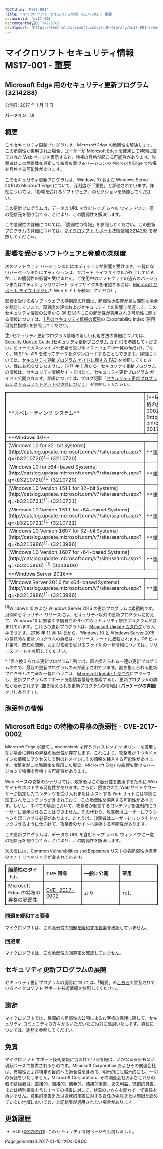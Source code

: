 ```yaml
---
TOCTitle: 'MS17-001'
Title: 'マイクロソフト セキュリティ情報 MS17-001 - 重要'
ms:assetid: 'ms17-001'
ms:contentKeyID: 74296761
ms:mtpsurl: 'https://technet.microsoft.com/ja-JP/library/ms17-001(v=Security.10)'
---
```


マイクロソフト セキュリティ情報 MS17-001 - 重要
===============================================

Microsoft Edge 用のセキュリティ更新プログラム (3214288)
-------------------------------------------------------

公開日: 2017 年 1 月 11 日

**バージョン:** 1.0

概要
----

<span id="sectionToggle0"></span>
このセキュリティ更新プログラムは、Microsoft Edge の脆弱性を解決します。この脆弱性が悪用された場合、ユーザーが Microsoft Edge を使用して特別に細工された Web ページを表示すると、特権の昇格が起こる可能性があります。攻撃者はこの脆弱性を悪用して影響を受けるバージョンの Microsoft Edge で特権を昇格する可能性があります。

このセキュリティ更新プログラムは、Windows 10 および Windows Server 2016 の Microsoft Edge について、深刻度が「重要」と評価されています。詳細については、「影響を受けるソフトウェア」のセクションを参照してください。

この更新プログラムは、データの URL を含むトップ レベル ウィンドウに一意の配信元を割り当てることにより、この脆弱性を解決します。

この脆弱性の詳細については、「脆弱性の情報」を参照してください。この更新プログラムの詳細については、[マイクロソフト サポート技術情報 3214288](https://support.microsoft.com/ja-jp/kb/3214288) を参照してください。

影響を受けるソフトウェアと脅威の深刻度
--------------------------------------

<span id="sectionToggle1"></span>
次のソフトウェア バージョンまたはエディションが影響を受けます。一覧にないバージョンまたはエディションは、サポート ライフサイクルが終了しているか、この脆弱性の影響を受けません。ご使用中のソフトウェアの過去のバージョンまたはエディションのサポート ライフサイクルを確認するには、[Microsoft サポート ライフサイクル](http://go.microsoft.com/fwlink/?linkid=21742)の Web サイトを参照してください。

影響を受ける各ソフトウェアの深刻度の評価は、脆弱性の影響が最も深刻な場合を想定しています。深刻度の評価およびセキュリティ上の影響に関連して、このセキュリティ情報の公開から 30 日以内にこの脆弱性が悪用される可能性に関する情報については、[1 月のセキュリティ情報の概要](https://technet.microsoft.com/ja-jp/library/security/ms17-jan)の Exploitability Index (悪用可能性指標) を参照してください。

**注:** セキュリティ更新プログラム情報の新しい利用方法の詳細については、[Security Update Guide (セキュリティ更新プログラム ガイド)](https://portal.msrc.microsoft.com/ja-jp/security-guidance)を参照してください。ビューのカスタマイズや影響を受けるソフトウェアの一覧の作成だけでなく、RESTful API を使ってデータをダウンロードすることもできます。詳細については、[セキュリティ更新プログラム ガイドに関する FAQ](https://technet.microsoft.com/ja-jp/security/mt791750) を参照してください。既にお知らせしたように、2017 年 2 月から、セキュリティ更新プログラムの情報は、セキュリティ情報サイトではなく、セキュリティ更新プログラム ガイドで公開されます。詳細については、ブログ記事「[セキュリティ更新プログラムに対するコミットメントの促進について](https://blogs.technet.microsoft.com/jpsecurity/2016/11/09/furthering-our-commitment-to-security-updates/)」を参照してください。

 
<table style="border:1px solid black;">
<tr>
<td style="border:1px solid black;">
**オペレーティング システム**

</td>
<td style="border:1px solid black;">
[**Microsoft Edge の特権の昇格の脆弱性 - CVE-2017-0002**](http://www.cve.mitre.org/cgi-bin/cvename.cgi?name=cve-2017-0002)

</td>
<td style="border:1px solid black;">
**置き換えられる更新プログラム**

</td>
</tr>
<tr>
<td style="border:1px solid black;" colspan="3">
**Windows 10**

</td>
</tr>
<tr>
<td style="border:1px solid black;">
[Windows 10 for 32-bit Systems](http://catalog.update.microsoft.com/v7/site/search.aspx?q=kb3210720)<sup>[1]</sup>
(3210720)

</td>
<td style="border:1px solid black;">
**重要**   
特権の昇格

</td>
<td style="border:1px solid black;">
[3205383](https://support.microsoft.com/ja-jp/kb/3205383)

</td>
</tr>
<tr>
<td style="border:1px solid black;">
[Windows 10 for x64-based Systems](http://catalog.update.microsoft.com/v7/site/search.aspx?q=kb3210720)<sup>[1]</sup>
(3210720)

</td>
<td style="border:1px solid black;">
**重要**   
特権の昇格

</td>
<td style="border:1px solid black;">
[3205383](https://support.microsoft.com/ja-jp/kb/3205383)

</td>
</tr>
<tr>
<td style="border:1px solid black;">
[Windows 10 Version 1511 for 32-bit Systems](http://catalog.update.microsoft.com/v7/site/search.aspx?q=kb3210721)<sup>[1]</sup>
(3210721)

</td>
<td style="border:1px solid black;">
**重要**   
特権の昇格

</td>
<td style="border:1px solid black;">
[3205386](https://support.microsoft.com/ja-jp/kb/3205386)

</td>
</tr>
<tr>
<td style="border:1px solid black;">
[Windows 10 Version 1511 for x64-based Systems](http://catalog.update.microsoft.com/v7/site/search.aspx?q=kb3210721)<sup>[1]</sup>
(3210721)

</td>
<td style="border:1px solid black;">
**重要**   
特権の昇格

</td>
<td style="border:1px solid black;">
[3205386](https://support.microsoft.com/ja-jp/kb/3205386)

</td>
</tr>
<tr>
<td style="border:1px solid black;">
[Windows 10 Version 1607 for 32-bit Systems](http://catalog.update.microsoft.com/v7/site/search.aspx?q=kb3213986)<sup>[1]</sup>
(3213986)

</td>
<td style="border:1px solid black;">
**重要**   
特権の昇格

</td>
<td style="border:1px solid black;">
[3206632](https://support.microsoft.com/ja-jp/kb/3206632)

</td>
</tr>
<tr>
<td style="border:1px solid black;">
[Windows 10 Version 1607 for x64-based Systems](http://catalog.update.microsoft.com/v7/site/search.aspx?q=kb3213986) <sup>[1]</sup>
(3213986)

</td>
<td style="border:1px solid black;">
**重要**   
特権の昇格

</td>
<td style="border:1px solid black;">
[3206632](https://support.microsoft.com/ja-jp/kb/3206632)

</td>
</tr>
<tr>
<td style="border:1px solid black;" colspan="3">
**Windows Server 2016**

</td>
</tr>
<tr>
<td style="border:1px solid black;">
[Windows Server 2016 for x64-based Systems](http://catalog.update.microsoft.com/v7/site/search.aspx?q=kb3213986)<sup>[1]</sup>
(3213986)

</td>
<td style="border:1px solid black;">
**重要**   
特権の昇格

</td>
<td style="border:1px solid black;">
[3206632](https://support.microsoft.com/ja-jp/kb/3206632)

</td>
</tr>
</table>
 
<sup>[1]</sup>Windows 10 および Windows Server 2016 の更新プログラムは累積的です。月例のセキュリティ リリースには、セキュリティ以外の更新プログラムに加えて、Windows 10 に影響する脆弱性のすべてのセキュリティ修正プログラムが含まれています。これらの更新プログラムは、[Microsoft Update カタログ](http://www.catalog.update.microsoft.com/home.aspx)から入手できます。2016 年 12 月 14 日から、Windows 10 と Windows Server 2016 の累積的な更新プログラムの詳細は、リリース ノートに記載されます。OS ビルド番号、既知の問題、および影響を受けるファイルの一覧情報については、リリース ノートを参照してください。

\* "置き換えられる更新プログラム" 列には、置き換えられる一連の更新プログラムの中で、最新の更新プログラムのみが表示されています。置き換えられる更新プログラムの完全な一覧については、[Microsoft Update カタログ](http://www.catalog.update.microsoft.com/home.aspx)にアクセスし、更新プログラムのサポート技術情報番号を検索すると、更新プログラムの詳細が表示されます (置き換えられる更新プログラムの情報は \[**パッケージの詳細**\] タブにあります)。

脆弱性の情報
------------

<span id="sectionToggle2"></span>
Microsoft Edge の特権の昇格の脆弱性 - CVE-2017-0002
---------------------------------------------------

Microsoft Edge が適切に about:blank を伴うクロスドメイン ポリシーを適用しない場合に特権の昇格の脆弱性が存在します。これにより、攻撃者が 1 つのドメインの情報にアクセスして別のドメインにその情報を挿入する可能性があります。攻撃者がこの脆弱性を悪用した場合、Microsoft Edge の影響を受けるバージョンで特権を昇格する可能性があります。

Web ベースの攻撃のシナリオでは、攻撃者はこの脆弱性を悪用するために Web サイトをホストする可能性があります。さらに、侵害された Web サイトやユーザーが指定したコンテンツを受け入れまたはホストする Web サイトには特別に細工されたコンテンツが含まれており、この脆弱性を悪用する可能性があります。しかし、すべての場合において、攻撃者が制御するコンテンツを強制的にユーザーに表示させることはできません。その代わり、攻撃者はユーザーにアクションを起こさせる必要があります。たとえば、攻撃者はユーザーにリンクをクリックさせるように仕向けて、攻撃者のサイトへ誘導する可能性があります。

この更新プログラムは、データの URL を含むトップ レベル ウィンドウに一意の配信元を割り当てることにより、この脆弱性を解決します。

次の表には、Common Vulnerabilities and Exposures リストの各脆弱性の標準のエントリへのリンクが含まれています。

 
<table style="border:1px solid black;">
<colgroup>
<col width="25%" />
<col width="25%" />
<col width="25%" />
<col width="25%" />
</colgroup>
<tbody>
<tr class="odd">
<td style="border:1px solid black;"><strong>脆弱性のタイトル</strong></td>
<td style="border:1px solid black;"><strong>CVE 番号</strong></td>
<td style="border:1px solid black;"><strong>一般に公開</strong></td>
<td style="border:1px solid black;"><strong>悪用</strong></td>
</tr>
<tr class="even">
<td style="border:1px solid black;">Microsoft Edge の特権の昇格の脆弱性</td>
<td style="border:1px solid black;"><a href="http://www.cve.mitre.org/cgi-bin/cvename.cgi?name=cve-2017-0002">CVE-2017-0002</a></td>
<td style="border:1px solid black;">あり</td>
<td style="border:1px solid black;">なし</td>
</tr>
</tbody>
</table>
  
### 問題を緩和する要素
  
マイクロソフトは、この脆弱性の[問題を緩和する要素](https://technet.microsoft.com/ja-jp/library/security/dn848375.aspx)を確認していません。
  
### 回避策
  
マイクロソフトは、この脆弱性の[回避策](https://technet.microsoft.com/ja-jp/library/security/dn848375.aspx)を確認していません。
  
セキュリティ更新プログラムの展開  
--------------------------------
  
<span id="sectionToggle3"></span>
セキュリティ更新プログラムの展開については、「概要」の[こちら](https://technet.microsoft.com/ja-JP/library/bulletin_(v=Security.10))で言及されているマイクロソフト サポート技術情報を参照してください。
  
謝辞  
----
  
<span id="sectionToggle4"></span>
マイクロソフトでは、協調的な脆弱性の公開によるお客様の保護に際して、セキュリティ コミュニティの方々からいただいたご助力に感謝いたします。詳細については、[謝辞](https://technet.microsoft.com/ja-jp/library/security/mt745121.aspx)を参照してください。
  
免責  
----
  
<span id="sectionToggle5"></span>
マイクロソフト サポート技術情報に含まれている情報は、いかなる保証もない現状ベースで提供されるものです。Microsoft Corporation およびその関連会社は、市場性および特定の目的への適合性を含めて、明示的にも黙示的にも、一切の保証をいたしません。Microsoft Corporation、その関連会社およびこれらの者の供給者は、直接的、間接的、偶発的、結果的損害、逸失利益、懲罰的損害、または特別損害を含むすべての損害に対して、状況のいかんを問わず一切責任を負いません。結果的損害または偶発的損害に対する責任の免除または制限を認めていない地域においては、上記制限が適用されない場合があります。
  
更新履歴  
--------
  
<span id="sectionToggle6"></span>
-   V1.0 ([2017/01/11](https://technet.microsoft.com/ja-JP/library/bulletin_publisheddate(v=Security.10))): このセキュリティ情報ページを公開しました。
  
*Page generated 2017-01-10 10:04-08:00.*
